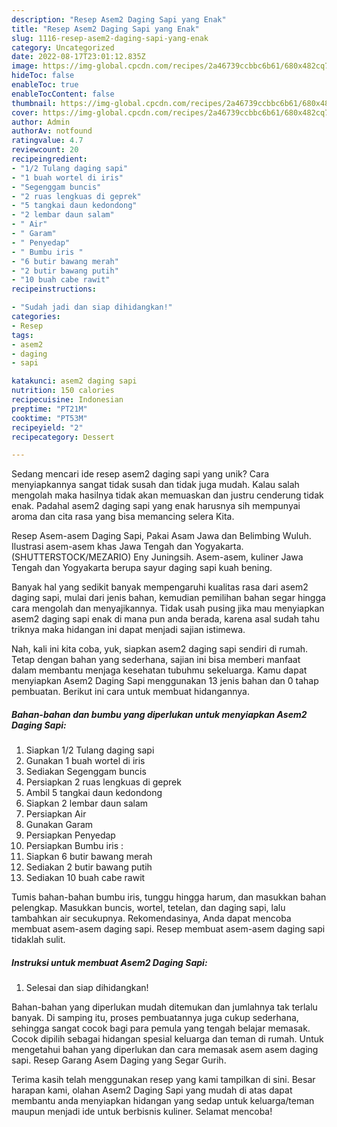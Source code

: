 ```yaml
---
description: "Resep Asem2 Daging Sapi yang Enak"
title: "Resep Asem2 Daging Sapi yang Enak"
slug: 1116-resep-asem2-daging-sapi-yang-enak
category: Uncategorized
date: 2022-08-17T23:01:12.835Z
image: https://img-global.cpcdn.com/recipes/2a46739ccbbc6b61/680x482cq70/asem2-daging-sapi-foto-resep-utama.jpg
hideToc: false
enableToc: true
enableTocContent: false
thumbnail: https://img-global.cpcdn.com/recipes/2a46739ccbbc6b61/680x482cq70/asem2-daging-sapi-foto-resep-utama.jpg
cover: https://img-global.cpcdn.com/recipes/2a46739ccbbc6b61/680x482cq70/asem2-daging-sapi-foto-resep-utama.jpg
author: Admin
authorAv: notfound
ratingvalue: 4.7
reviewcount: 20
recipeingredient:
- "1/2 Tulang daging sapi"
- "1 buah wortel di iris"
- "Segenggam buncis"
- "2 ruas lengkuas di geprek"
- "5 tangkai daun kedondong"
- "2 lembar daun salam"
- " Air"
- " Garam"
- " Penyedap"
- " Bumbu iris "
- "6 butir bawang merah"
- "2 butir bawang putih"
- "10 buah cabe rawit"
recipeinstructions:

- "Sudah jadi dan siap dihidangkan!"
categories:
- Resep
tags:
- asem2
- daging
- sapi

katakunci: asem2 daging sapi 
nutrition: 150 calories
recipecuisine: Indonesian
preptime: "PT21M"
cooktime: "PT53M"
recipeyield: "2"
recipecategory: Dessert

---
```





Sedang mencari ide resep asem2 daging sapi yang unik? Cara menyiapkannya sangat tidak susah dan tidak juga mudah. Kalau salah mengolah maka hasilnya tidak akan memuaskan dan justru cenderung tidak enak. Padahal asem2 daging sapi yang enak harusnya sih mempunyai aroma dan cita rasa yang bisa memancing selera Kita.





Resep Asem-asem Daging Sapi, Pakai Asam Jawa dan Belimbing Wuluh. Ilustrasi asem-asem khas Jawa Tengah dan Yogyakarta. (SHUTTERSTOCK/MEZARIO) Eny Juningsih. Asem-asem, kuliner Jawa Tengah dan Yogyakarta berupa sayur daging sapi kuah bening.

Banyak hal yang sedikit banyak mempengaruhi kualitas rasa dari asem2 daging sapi, mulai dari jenis bahan, kemudian pemilihan bahan segar hingga cara mengolah dan menyajikannya. Tidak usah pusing jika mau menyiapkan asem2 daging sapi enak di mana pun anda berada, karena asal sudah tahu triknya maka hidangan ini dapat menjadi sajian istimewa.






Nah, kali ini kita coba, yuk, siapkan asem2 daging sapi sendiri di rumah. Tetap dengan bahan yang sederhana, sajian ini bisa memberi manfaat dalam membantu menjaga kesehatan tubuhmu sekeluarga. Kamu dapat menyiapkan Asem2 Daging Sapi menggunakan 13 jenis bahan dan 0 tahap pembuatan. Berikut ini cara untuk membuat hidangannya.

<!--inarticleads1-->

##### Bahan-bahan dan bumbu yang diperlukan untuk menyiapkan Asem2 Daging Sapi:

1. Siapkan 1/2 Tulang daging sapi
1. Gunakan 1 buah wortel di iris
1. Sediakan Segenggam buncis
1. Persiapkan 2 ruas lengkuas di geprek
1. Ambil 5 tangkai daun kedondong
1. Siapkan 2 lembar daun salam
1. Persiapkan  Air
1. Gunakan  Garam
1. Persiapkan  Penyedap
1. Persiapkan  Bumbu iris :
1. Siapkan 6 butir bawang merah
1. Sediakan 2 butir bawang putih
1. Sediakan 10 buah cabe rawit


Tumis bahan-bahan bumbu iris, tunggu hingga harum, dan masukkan bahan pelengkap. Masukkan buncis, wortel, tetelan, dan daging sapi, lalu tambahkan air secukupnya. Rekomendasinya, Anda dapat mencoba membuat asem-asem daging sapi. Resep membuat asem-asem daging sapi tidaklah sulit. 

<!--inarticleads2-->

##### Instruksi untuk membuat Asem2 Daging Sapi:


1. Selesai dan siap dihidangkan!

Bahan-bahan yang diperlukan mudah ditemukan dan jumlahnya tak terlalu banyak. Di samping itu, proses pembuatannya juga cukup sederhana, sehingga sangat cocok bagi para pemula yang tengah belajar memasak. Cocok dipilih sebagai hidangan spesial keluarga dan teman di rumah. Untuk mengetahui bahan yang diperlukan dan cara memasak asem asem daging sapi. Resep Garang Asem Daging yang Segar Gurih. 

Terima kasih telah menggunakan resep yang kami tampilkan di sini. Besar harapan kami, olahan Asem2 Daging Sapi yang mudah di atas dapat membantu anda menyiapkan hidangan yang sedap untuk keluarga/teman maupun menjadi ide untuk berbisnis kuliner. Selamat mencoba!
